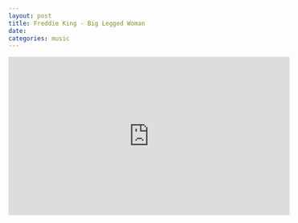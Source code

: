 ```yaml
---
layout: post
title: Freddie King - Big Legged Woman
date: 
categories: music
---
```


<div class="youtube-embed-container">
	<iframe width="560" height="315" src="https://www.youtube.com/embed/HXXkD7Dvq_E" title="YouTube video player" frameborder="0" allow="accelerometer; autoplay; clipboard-write; encrypted-media; gyroscope; picture-in-picture" allowfullscreen></iframe>
</div>